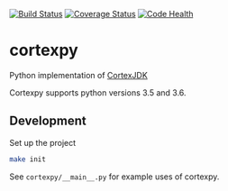 [![Build Status](https://travis-ci.org/winni2k/cortexpy.svg?branch=master)](https://travis-ci.org/winni2k/cortexpy)
[![Coverage Status](https://coveralls.io/repos/github/winni2k/cortexpy/badge.svg?branch=admin_category)](https://coveralls.io/github/winni2k/cortexpy?branch=admin_category)
[![Code Health](https://landscape.io/github/winni2k/cortexpy/master/landscape.svg?style=flat)](https://landscape.io/github/winni2k/cortexpy/master)

# cortexpy

Python implementation of [CortexJDK](https://github.com/mcveanlab/CortexJDK)

Cortexpy supports python versions 3.5 and 3.6.

## Development

Set up the project

```bash
make init
```

See `cortexpy/__main__.py` for example uses of cortexpy.

